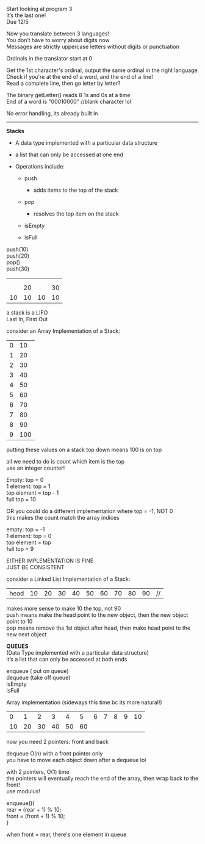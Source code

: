 Start looking at program 3  
It’s the last one!  
Due 12/5
 
Now you translate between 3 languages!  
You don’t have to worry about digits now  
Messages are strictly uppercase letters without digits or punctuation
 
Ordinals in the translator start at 0
 
Get the 1st character's ordinal, output the same ordinal in the right language  
Check if you're at the end of a word, and the end of a line!  
Read a complete line, then go letter by letter?
 
The binary getLetter() reads 8 1s and 0s at a time  
End of a word is "00010000" //blank character lol
 
No error handling, its already built in
 
-------------------------------------------------------------------------------------------------------------------------------
 
**Stacks**

- A data type implemented with a particular data structure
- a list that can only be accessed at one end
- Operations include:
    
    - push
        
        - adds items to the top of the stack
    - pop
        
        - resolves the top item on the stack
    - isEmpty
    - isFull

push(10)  
push(20)  
pop()  
push(30)
 
|   |   |   |   |
|---|---|---|---|
|||||
|||||
||20||30|
|10|10|10|10|
 
a stack is a LIFO  
Last In, First Out
 
consider an Array Implementation of a Stack:

|   |   |
|---|---|
|0|10|
|1|20|
|2|30|
|3|40|
|4|50|
|5|60|
|6|70|
|7|80|
|8|90|
|9|100|
 
putting these values on a stack top down means 100 is on top
 
all we need to do is count which item is the top  
use an integer counter!
 
Empty: top = 0  
1 element: top = 1  
top element = top - 1  
full top = 10
 
OR you could do a different implementation where top = -1, NOT 0  
this makes the count match the array indices
 
empty: top = -1  
1 element: top = 0  
top element = top  
full top = 9
 
EITHER IMPLEMENTATION IS FINE  
JUST BE CONSISTENT
 
consider a Linked List Implementation of a Stack:
 
|   |   |   |   |   |   |   |   |   |   |   |
|---|---|---|---|---|---|---|---|---|---|---|
|head|10|20|30|40|50|60|70|80|90|//|
 
makes more sense to make 10 the top, not 90  
push means make the head point to the new object, then the new object point to 10  
pop means remove the 1st object after head, then make head point to the new next object
 
**QUEUES**  
(Data Type implemented with a particular data structure)  
it’s a list that can only be accessed at both ends
   

enqueue ( put on queue)  
dequeue (take off queue)  
isEmpty  
isFull
 
Array implementation (sideways this time bc its more natural!)
 
|   |   |   |   |   |   |   |   |   |   |   |
|---|---|---|---|---|---|---|---|---|---|---|
|0|1|2|3|4|5|6|7|8|9|10|
|10|20|30|40|50|60||||||
 
now you need 2 pointers: front and back
 
dequeue O(n) with a front pointer only  
you have to move each object down after a dequeue lol
 
with 2 pointers, O(1) time  
the pointers will eventually reach the end of the array, then wrap back to the front!  
use modulus!
 
enqueue(){  
rear = (rear + 1) % 10;  
front = (front + 1) % 10;  
}
 
when front = rear, there's one element in queue